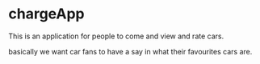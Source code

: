 # chargeApp
This is an application for people to come and view and rate cars.

basically we want car fans to have a say in what their favourites cars are.
